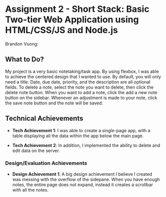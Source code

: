 Assignment 2 - Short Stack: Basic Two-tier Web Application using HTML/CSS/JS and Node.js  
===


Brandon Vuong: 
## What to Do?
My project is a very basic notetaking/task app. By using flexbox, I was able to achieve the centered design that I wanted to use. By default, you will only need a title. Date, due date, priority, and the description are all optional fields. To delete a note, select the note you want to delete, then click the delete note button. When you want to add a note, click the add a new note button on the sidebar. Whenever an adjustment is made to your note, click the save note button and the note will be saved. 

## Technical Achievements
- **Tech Achievement 1**: I was able to create a single-page app, with a table displaying all the data within the app below the main page.

- **Tech Achievement 2**: In addition, I implemented the ability to delete and edit data on the server.

### Design/Evaluation Achievements
- **Design Achievement 1**: A big design achievement I believe I created was messing with the overflow of the sidepane. When you have enough notes, the entire page does not expand, instead it creates a scrollbar with all the notes.
